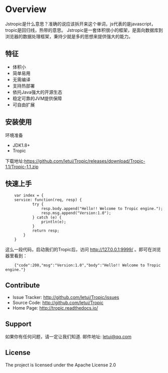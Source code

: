 Overview
========

Jstropic是什么意思？准确的说应该拆开来这个单词，js代表的是javascript，tropic是回归线，热带的意思。
Jstropic是一套体积很小的框架，是面向数据库到浏览器的数据处理框架，秉持少就是多的思想来提供强大的能力。

特征
--------

- 体积小
- 简单易用
- 无需编译
- 支持热部署
- 依托Java强大的开源生态
- 稳定可靠的JVM提供保障
- 可自由扩展

安装使用
------------

环境准备

* JDK1.8+
* Tropic

下载地址:https://github.com/letui/Tropic/releases/download/Tropic-1.1/Tropic-1.1.zip

快速上手
------------

        var index = {
        service: function(req, resp) {
                try {
                    resp.body.append("Hello!! Welcome to Tropic engine.");
                    resp.msg.append("Version:1.0");
                } catch (e) {
                    println(e);
                }
                return resp;
            }
        }
        
这么一段代码，启动我们的Tropic后，访问 http://127.0.0.1:9999/ 。即可在浏览器里看到：

        {"code":200,"msg":"Version:1.0","body":"Hello!! Welcome to Tropic engine."}

Contribute
----------

- Issue Tracker: http://github.com/letui/Tropic/issues
- Source Code: http://github.com/letui/Tropic
- Home Page: http://tropic.readthedocs.io/


Support
-------

如果你有任何问题，请一定让我们知道.
邮件地址: letui@qq.com

License
-------

The project is licensed under the Apache License 2.0
